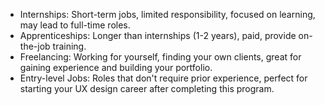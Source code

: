 - Internships: Short-term jobs, limited responsibility, focused on learning, may lead to full-time roles.
- Apprenticeships: Longer than internships (1-2 years), paid, provide on-the-job training.
- Freelancing: Working for yourself, finding your own clients, great for gaining experience and building your portfolio.
- Entry-level Jobs: Roles that don't require prior experience, perfect for starting your UX design career after completing this program.